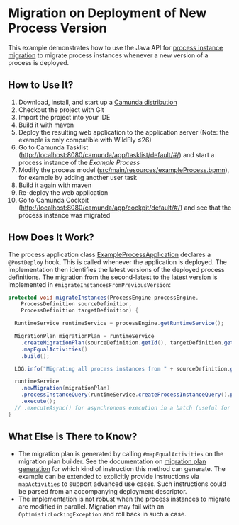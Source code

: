 Migration on Deployment of New Process Version
==============================================

This example demonstrates how to use the Java API for [process instance migration](http://docs.camunda.org/manual/7.20/user-guide/process-engine/process-instance-migration/) to migrate process instances whenever a new version of a process is deployed.

How to Use It?
--------------

1. Download, install, and start up a [Camunda distribution](https://camunda.com/download/)
2. Checkout the project with Git
3. Import the project into your IDE
4. Build it with maven
5. Deploy the resulting web application to the application server (Note: the example is only compatible with WildFly ≤26)
6. Go to Camunda Tasklist ([http://localhost:8080/camunda/app/tasklist/default/#/](http://localhost:8080/camunda/app/tasklist/default/#/)) and start a process instance of the *Example Process*
7. Modify the process model ([src/main/resources/exampleProcess.bpmn](src/main/resources/exampleProcess.bpmn)), for example by adding another user task
8. Build it again with maven
9. Re-deploy the web application
10. Go to Camunda Cockpit ([http://localhost:8080/camunda/app/cockpit/default/#/](http://localhost:8080/camunda/app/cockpit/default/#/)) and see that the process instance was migrated

How Does It Work?
-----------------

The process application class [ExampleProcessApplication](src/main/java/org/camunda/bpm/platform/example/migration/ExampleProcessApplication.java) declares a `@PostDeploy` hook. This is called whenever the application is deployed.
The implementation then identifies the latest versions of the deployed process definitions. The migration from the second-latest to the latest version
is implemented in `#migrateInstancesFromPreviousVersion`:

```java
protected void migrateInstances(ProcessEngine processEngine,
    ProcessDefinition sourceDefinition,
    ProcessDefinition targetDefinition) {

  RuntimeService runtimeService = processEngine.getRuntimeService();

  MigrationPlan migrationPlan = runtimeService
    .createMigrationPlan(sourceDefinition.getId(), targetDefinition.getId())
    .mapEqualActivities()
    .build();

  LOG.info("Migrating all process instances from " + sourceDefinition.getId() + " to " + targetDefinition.getId());

  runtimeService
    .newMigration(migrationPlan)
    .processInstanceQuery(runtimeService.createProcessInstanceQuery().processDefinitionId(sourceDefinition.getId()))
    .execute();
  // .executeAsync() for asynchronous execution in a batch (useful for large numbers of instances)
}
```

What Else is There to Know?
---------------------------

* The migration plan is generated by calling `#mapEqualActivities` on the migration plan builder. See the documentation on [migration plan generation](http://docs.camunda.org/manual/7.20/user-guide/process-engine/process-instance-migration/#generating-a-migration-plan) for which kind of instruction this method can generate. The example can be extended to explicitly provide instructions via `mapActivities` to support advanced use cases. Such instructions could be parsed from an accompanying deployment descriptor.
* The implementation is not robust when the process instances to migrate are modified in parallel. Migration may fail with an `OptimisticLockingException` and roll back in such a case.
